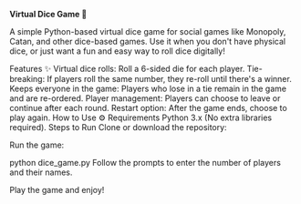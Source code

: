   **Virtual Dice Game 🎲**

   A simple Python-based virtual dice game for social games like Monopoly, Catan, and other dice-based games. Use it when you don't have physical dice, or just want a fun and easy way to roll dice digitally!

Features ✨
Virtual dice rolls: Roll a 6-sided die for each player.
Tie-breaking: If players roll the same number, they re-roll until there's a winner.
Keeps everyone in the game: Players who lose in a tie remain in the game and are re-ordered.
Player management: Players can choose to leave or continue after each round.
Restart option: After the game ends, choose to play again.
How to Use ⚙️
Requirements
Python 3.x (No extra libraries required).
Steps to Run
Clone or download the repository:

Run the game:

python dice_game.py
Follow the prompts to enter the number of players and their names.

Play the game and enjoy!
